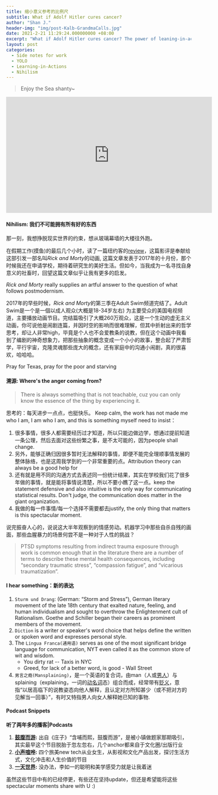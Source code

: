 ```yaml
---
title: 缩小意义参考的比例尺
subtitle: What if Adolf Hitler cures cancer?
author: "Shan J."
header-img: "img/post-Kalb-GrandmaCalls.jpg"
date: 2021-2-21 11:29:24.000000000 +08:00
excerpt: "What if Adolf Hitler cures cancer? The power of leaning-in-action"
layout: post
categories:
  - Side notes for work
  - YOLO
  - Learning-in-Actions
  - Nihilism
---
```


> Enjoy the Sea shanty~

<iframe width="560" height="315" src="https://www.youtube-nocookie.com/embed/8ZY-3onZfnw" frameborder="0" allow="accelerometer; autoplay; clipboard-write; encrypted-media; gyroscope; picture-in-picture" allowfullscreen></iframe>

#### Nihilism: 我们不可能拥有所有好的东西

那一刻，我想挣脱现实世界的约束，想从玻璃幕墙的大楼往外跑。

在假期工作(摸鱼)的最后几个小时，读了一篇纽约客的[review](https://www.newyorker.com/culture/cultural-comment/rick-and-morty-is-just-the-show-we-need-for-the-american-apocalypse)，这篇影评是奉献给这部引发一部名叫*Rick and Morty*的动画, 这篇文章发表于2017年的十月份，那个时候我还在申请学校，期待着研究生的美好生活。但如今，当我成为一名寻找自身意义的社畜时，回望这篇文章似乎让我有更多的启发。

*Rick and Morty* really supplies an artful answer to the question of what follows postmodernism.

2017年的早些时候，*Rick and Morty*的第三季在Adult Swim频道完结了。Adult Swim是一个是一個以成人观众(大概是18-34岁左右) 为主要受众的美国电视频道，主要播放动画节目。完结篇吸引了大概260万观众，这是一个生动的虚无主义动画，你可说他是闹剧连篇，并因时空的影响而很难理解，但其中折射出来的哲学思考，却让人非常high，毕竟是个人也不会爱教条的说教，但在这个动画中我看到了编剧的神奇想象力，把那些抽象的概念变成一个小小的故事，整合起了严肃哲学，平行宇宙，克隆灵魂那些庞大的概念，还有家庭中的沟通小闹剧，真的很喜欢，哈哈哈。

Pray for Texas, pray for the poor and starving


#### 溯源: Where's the anger coming from?

> There is always something that is not teachable, cuz you can only know the essence of the thing by experiencing it.

思考的：每天进步一点点，也挺快乐。 Keep calm, the work has not made me who I am, I am who I am, and this is something myself need to insist：

1. 很多事情，很多人都需要经历过才知道，所以只能边做边学，想通过提前知道一条公理，然后去面对这些纷繁之事，是不太可能的，因为people shall change.
2. 另外，能够正确归因很多暂时无法解释的事情，即便不能完全理顺事情发展的整体脉络，也是这周我学到的一个非常重要的点。Attribution theory can always be a good help for
3. 还有就是用不同的沟通方式去表述同一份统计结果，其实在学校我们花了很多年做的事情，就是能将事情说清楚，所以不要小瞧了这一点。keep the statement defensive and also intuitive is the only way for communicating statistical results. Don't judge, the communication does matter in the giant organization.
4. 我做的每一件事情/每一个选择不需要都去justify, the only thing that matters is this spectacular moment.

说完振奋人心的，说说这大半年观察到的情感劳动。机器学习中那些自杀自残的画面，那些血腥暴力的场景何尝不是一种对于人性的挑战？
> PTSD symptoms resulting from indirect trauma exposure through work is common enough that in the literature there are a number of terms to describe these mental health consequences, including “secondary traumatic stress”, “compassion fatigue”, and “vicarious traumatization”.

#### I hear something：新的表达

1. `Sturm und Drang`: (German: “Storm and Stress”), German literary movement of the late 18th century that exalted nature, feeling, and human individualism and sought to overthrow the Enlightenment cult of Rationalism. Goethe and Schiller began their careers as prominent members of the movement.
2. `Diction` is a writer or speaker's word choice that helps define the written or spoken word and expresses personal style.
3. The `Lingua Franca(通用语)` serves as one of the most significant bridge language for communication, NYT even called it as the common store of wit and wisdom.
   * You dirty rat -- Taxis in NYC
   * Greed, for lack of a better word, is good - Wall Street
4. `男言之瘾(Mansplaining)`，是一个英语的复合词，由man（人或[男人](https://zh.wikipedia.org/wiki/男人)）与splaining（explaining，一词的[动名词](https://zh.wikipedia.org/wiki/動名詞)态）组合而成，经常带有[贬义](https://zh.wikipedia.org/wiki/貶義)，意指“以居高临下的说教姿态向他人解释，且认定对方所知甚少（或不把对方的见解当一回事）”，有时又特指男人向女人解释她已知的事物.


#### Podcast Snippets

**听了两年多的播客|Podcasts**
1. **[鼓腹而游](https://www.xiaoyuzhoufm.com/podcast/5f2162169504bbdb772facc3):** 出自《庄子》“含哺而熙，鼓腹而游”，是被小镇做题家那期吸引，其实最早这个节目脱胎于忽左忽右，几个anchor都来自于文化圈/出版行业
2. **[小声喧哗](https://loudmurmursfm.com/):** 四个旅美new tech从业女生，从影视和文化产品出发，探讨生活方式，文化冲击和人生价值的节目
3. **[一天世界](http://yitianshijie.net):** 没办法，李如一的聪明和美学感受力就是让我着迷

虽然这些节目中有的已经停更，有些还在坚持update，但还是希望能将这些spectacular moments share with U :)
